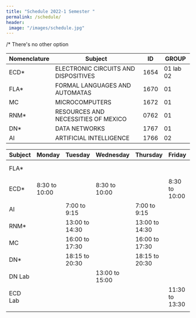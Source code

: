 ```yaml
---
title: "Schedule 2022-1 Semester "
permalink: /schedule/
header: 
 image: "/images/schedule.jpg"
---
```


/* There's no other option

| Nomenclature |                    Subject                    |      ID     |    GROUP    |
|--------------|-----------------------------------------------|-------------|-------------|
|      ECD*    |     ELECTRONIC CIRCUITS AND DISPOSITIVES      |    1654     |  01 lab 02  |
|      FLA*    |       FORMAL LANGUAGES AND AUTOMATAS          |    1670     |      01     |
|      MC      |                  MICROCOMPUTERS               |    1672     |      01     |
|      RNM*    |    RESOURCES AND NECESSITIES OF MEXICO        |    0762     |      01     |
|      DN*     |                   DATA NETWORKS               |    1767     |      01     |
|      AI      |              ARTIFICIAL INTELLIGENCE          |    1766     |      02     |


|  Subject   |    Monday      |   Tuesday      |     Wednesday    | Thursday       |    Friday      | Saturday      |
|------------|----------------|----------------|------------------|----------------|----------------|---------------|
|    FLA*    |                |                |                  |                |                | 7:30 to 12:00 |
|     ECD*   | 8:30 to 10:00  |                |   8:30 to 10:00  |                |  8:30 to 10:00 |               |
|     AI     |                |  7:00 to 9:15  |                  |  7:00 to 9:15  |                |               |
|     RNM*   |                | 13:00 to 14:30 |                  | 13:00 to 14:30 |                |               |
|     MC     |                | 16:00 to 17:30 |                  | 16:00 to 17:30 |                |               |
|     DN*    |                | 18:15 to 20:30 |                  | 18:15 to 20:30 |                |               |
|   DN Lab   |                |                |  13:00 to 15:00  |                |                |               |
|   ECD Lab  |                |                |                  |                | 11:30 to 13:30 |               |
|            |                |                |                  |                |                |               |
